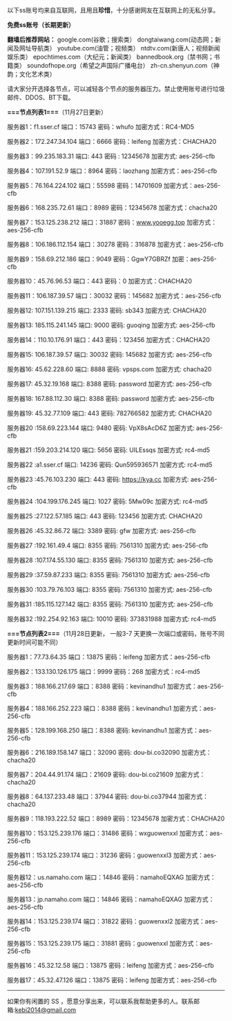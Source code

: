 以下ss账号均来自互联网，且用且**珍惜**，十分感谢网友在互联网上的无私分享。

**免费ss账号（长期更新）**

**翻墙后推荐网站：** google.com(谷歌；搜索类） dongtaiwang.com(动态网；新闻及网址导航类）  youtube.com(油管；视频类）  ntdtv.com(新唐人；视频新闻娱乐类）    epochtimes.com（大纪元；新闻类）   bannedbook.org（禁书网；书籍类）   soundofhope.org（希望之声国际广播电台）
    zh-cn.shenyun.com（神韵；文化艺术类）

请大家分开选择各节点，可以减轻各个节点的服务器压力。禁止使用账号进行垃圾邮件、DDOS、BT下载。

**===节点列表1===**（11月27日更新）

服务器1：f1.sser.cf
端口：15743
密码：whufo
加密方式：RC4-MD5

服务器2：172.247.34.104
端口：6666
密码：leifeng
加密方式：CHACHA20


服务器3：99.235.183.31
端口:  443
密码 : 12345678
加密方式: aes-256-cfb


服务器4：107.191.52.9
端口：8964
密码：laozhang
加密方式：aes-256-cfb


服务器5：76.164.224.102
端口：55598
密码：14701609
加密方式：aes-256-cfb


服务器6：168.235.72.61
端口：8989
密码：12345678
加密方式：chacha20

服务器7：153.125.238.212
端口：31887
密码：www.yooegg.top
加密方式：aes-256-cfb

服务器8：106.186.112.154
端口：30278
密码：316878
加密方式：aes-256-cfb

服务器9：158.69.212.186
端口：9049
密码：GgwY7GBRZf
加密：aes-256-cfb

服务器10：45.76.96.53
端口：443
密码：0
加密方式：CHACHA20


服务器11：106.187.39.57
端口：30032
密码：145682
加密方式：aes-256-cfb

服务器12: 107.151.139.215
端口: 2333
密码: sb343
加密方式: CHACHA20


服务器13: 185.115.241.145
端口: 9000
密码: guoqing
加密方式: aes-256-cfb

服务器14：110.10.176.91
端口：443
密码：123456
加密方式：CHACHA20


服务器15: 106.187.39.57
端口: 30032
密码: 145682
加密方式: aes-256-cfb

服务器16: 45.62.228.60
端口: 8888
密码: vpsps.com
加密方式: chacha20

服务器17: 45.32.19.168
端口: 8388
密码: password
加密方式: aes-256-cfb

服务器18: 167.88.112.30
端口: 8388
密码: password
加密方式: aes-256-cfb

服务器19: 45.32.77.109
端口: 443
密码: 782766582
加密方式: CHACHA20


服务器20 :158.69.223.144
端口: 9480
密码: VpX8sAcD6Z
加密方式: aes-256-cfb

服务器21 :159.203.214.120
端口: 5656
密码: UILEssqs
加密方式: rc4-md5

服务器22 :a1.sser.cf
端口: 14236
密码: Qun595936571
加密方式: rc4-md5

服务器23 :45.76.103.230
端口: 443
密码: https://kya.cc
加密方式: aes-256-cfb

服务器24 :104.199.176.245
端口: 1027
密码: 5Mw09c
加密方式: rc4-md5


服务器25 :27.122.57.185
端口: 443
密码: 123456
加密方式: CHACHA20

服务器26 :45.32.86.72
端口: 3389
密码: gfw
加密方式: aes-256-cfb

服务器27 :192.161.49.4
端口: 8355
密码: 7561310
加密方式: aes-256-cfb

服务器28 :107.174.55.130
端口: 8355
密码: 7561310
加密方式: aes-256-cfb

服务器29 :37.59.87.233
端口: 8355
密码: 7561310
加密方式: aes-256-cfb

服务器30 :103.79.76.103
端口: 8355
密码: 7561310
加密方式: aes-256-cfb

服务器31 :185.115.127.142
端口: 8355
密码: 7561310
加密方式: aes-256-cfb

服务器32 :192.254.92.163
端口: 10010
密码: 373831988
加密方式: rc4-md5



**===节点列表2===**（11月28日更新， 一般3-7 天更换一次端口或密码，账号不同更新时间可能不同）

服务器1：77.73.64.35   端口：13875  密码：leifeng  加密方式：aes-256-cfb

服务器2：133.130.126.175  端口：9999  密码：268   加密方式：rc4-md5

服务器3：188.166.217.69  端口：8388  密码：kevinandhu1   加密方式：aes-256-cfb

服务器4：188.166.252.223 端口：8388  密码：kevinandhu1   加密方式：aes-256-cfb

服务器5：128.199.168.250 端口：8388  密码: kevinandhu1  加密方式：aes-256-cfb

服务器6：216.189.158.147 端口：32090  密码: dou-bi.co32090 加密方式：chacha20

服务器7：204.44.91.174 端口：21609 密码: dou-bi.co21609 加密方式：chacha20

服务器8：64.137.233.48 端口：37944 密码: dou-bi.co37944 加密方式：chacha20

服务器9：118.193.222.52  端口：8989  密码：12345678  加密方式：CHACHA20

服务器10：153.125.239.176  端口：31486  密码：wxguowenxxl  加密方式：aes-256-cfb

服务器11：153.125.239.174  端口：31236  密码：guowenxxl3  加密方式：aes-256-cfb

服务器12：us.namaho.com  端口：14846  密码：namahoEQXAG  加密方式：aes-256-cfb

服务器13：jp.namaho.com  端口：14846  密码：namahoEQXAG  加密方式：aes-256-cfb

服务器14：153.125.239.174  端口：31822  密码：guowenxxl2  加密方式：aes-256-cfb

服务器15：153.125.239.175  端口：31881  密码：guowenxxl  加密方式：aes-256-cfb

服务器16：45.32.12.58    端口：13875  密码：leifeng  加密方式：aes-256-cfb

服务器17：45.32.47.126   端口：13875  密码：leifeng  加密方式：aes-256-cfb




***


如果你有闲置的 SS ，愿意分享出来，可以联系我帮助更多的人。联系邮箱:kebi2014@gmail.com



